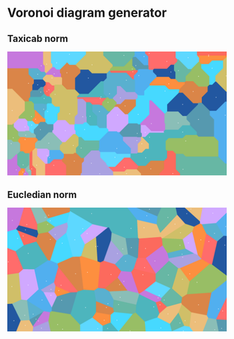 # Voronoi diagram generator

## Taxicab norm

![snake](example/snake.png)

## Eucledian norm

![euclid](example/euclid.png)
